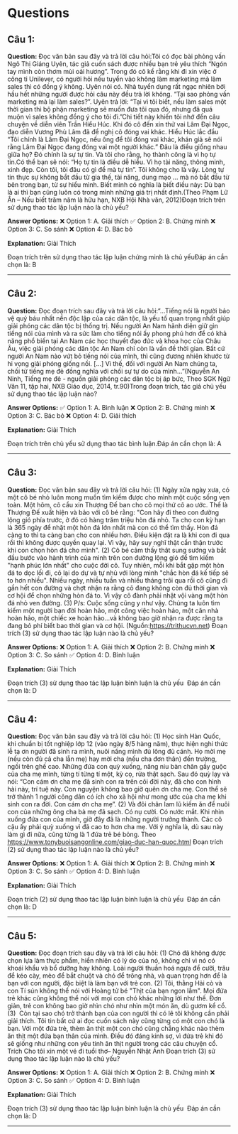 # Questions

## Câu 1:

**Question:** Đọc văn bản sau đây và trả lời câu hỏi:Tôi có đọc bài phỏng vấn Ngô Thị Giáng Uyên, tác giả cuốn sách được nhiều bạn trẻ yêu thích “Ngón tay mình còn thơm mùi oải hương”. Trong đó cô kể rằng khi đi xin việc ở công ti Unilever, có người hỏi nếu tuyển vào không làm marketing mà làm sales thì có đồng ý không. Uyên nói có. Nhà tuyển dụng rất ngạc nhiên bởi hầu hết những người được hỏi câu này đều trả lời không. “Tại sao phỏng vấn marketing mà lại làm sales?”. Uyên trả lời: “Tại vì tôi biết, nếu làm sales một thời gian thì bộ phận marketing sẽ muốn đưa tôi qua đó, nhưng đã quá muộn vì sales không đồng ý cho tôi đi.”Chi tiết này khiến tôi nhớ đến câu chuyện về diễn viên Trần Hiểu Húc. Khi đó cô đến xin thử vai Lâm Đại Ngọc, đạo diễn Vương Phù Lâm đã đề nghị cô đóng vai khác. Hiểu Húc lắc đầu “Tôi chính là Lâm Đại Ngọc, nếu ông để tôi đóng vai khác, khán giả sẽ nói rằng Lâm Đại Ngọc đang đóng vai một người khác.” Đâu là điều giống nhau giữa họ? Đó chính là sự tự tin. Và tôi cho rằng, họ thành công là vì họ tự tin.Có thể bạn sẽ nói: “Họ tự tin là điều dễ hiểu. Vì họ tài năng, thông minh, xinh đẹp. Còn tôi, tôi đâu có gì để mà tự tin”. Tôi không cho là vậy. Lòng tự tin thực sự không bắt đầu từ gia thế, tài năng, dung mạo … mà nó bắt đầu từ bên trong bạn, từ sự hiểu mình. Biết mình có nghĩa là biết điều này: Dù bạn là ai thì bạn cũng luôn có trong mình những giá trị nhất định.(Theo Phạm Lữ Ân – Nếu biết trăm năm là hữu hạn, NXB Hội Nhà văn, 2012)Đoạn trích trên sử dụng thao tác lập luận nào là chủ yếu?

**Answer Options:**
❌ Option 1: A. Giải thích
✅ Option 2: B. Chứng minh
❌ Option 3: C. So sánh
❌ Option 4: D. Bác bỏ

**Explanation:** Giải Thích


Đoạn trích trên sử dụng thao tác lập luận chứng minh là chủ yếuĐáp án cần chọn là: B

---

## Câu 2:

**Question:** Đọc đoạn trích sau đây và trả lời câu hỏi:“…Tiếng nói là người bảo vệ quý báu nhất nền độc lập của các dân tộc, là yếu tố quan trọng nhất giúp giải phóng các dân tộc bị thống trị. Nếu người An Nam hãnh diện giữ gìn tiếng nói của mình và ra sức làm cho tiếng nói ấy phong phú hơn để có khả năng phổ biến tại An Nam các học thuyết đạo đức và khoa học của Châu Âu, việc giải phóng các dân tộc An Nam chỉ còn là vấn đề thời gian. Bất cứ người An Nam nào vứt bỏ tiếng nói của mình, thì cũng đương nhiên khước từ hi vọng giải phóng giống nồi. […] Vì thế, đối với người An Nam chúng ta, chối từ tiếng mẹ đẻ đồng nghĩa với chối sự tự do của mình…”(Nguyễn An Ninh, Tiếng mẹ đẻ - nguồn giải phóng các dân tộc bị áp bức, Theo SGK Ngữ Văn 11, tập hai, NXB Giáo dục, 2014, tr.90)Trong đoạn trích, tác giả chủ yếu sử dụng thao tác lập luận nào?

**Answer Options:**
✅ Option 1: A. Bình luận
❌ Option 2: B. Chứng minh
❌ Option 3: C. Bác bỏ
❌ Option 4: D. Giải thích

**Explanation:** Giải Thích


Đoạn trích trên chủ yếu sử dụng thao tác bình luận.Đáp án cần chọn là: A

---

## Câu 3:

**Question:** Đọc văn bản sau đây và trả lời câu hỏi:
(1) Ngày xửa ngày xưa, có một cô bé nhỏ luôn mong muốn tìm kiếm được cho mình một cuộc sống vẹn toàn. Một hôm, cô cầu xin Thượng Đế ban cho cô mọi thứ cô ao ước.
Thế là Thượng Đế xuất hiện và bảo với cô bé rằng: "Con hãy đi theo con đường lộng gió phía trước, ở đó có hàng trăm triệu hòn đá nhỏ. Ta cho con kỳ hạn là 365 ngày để nhặt một hòn đá lớn nhất mà con có thể tìm thấy. Hòn đá càng to thì ta càng ban cho con nhiều hơn. Điều kiện đặt ra là khi con đi qua rồi thì không được quyền quay lại. Vì vậy, hãy suy nghĩ thật cẩn thận trước khi con chọn hòn đá cho mình".
(2) Cô bé cảm thấy thât sung sướng và bắt đầu bước vào hành trình của mình trên con đường lộng gió để tìm kiếm "hạnh phúc lớn nhất" cho cuộc đời cô. Tuy nhiên, mỗi khi bắt gặp một hòn đá to dọc lối đi, cô lại do dự và tự nhủ với lòng mình "chắc hòn đá kế tiếp sẽ to hơn nhiều". Nhiều ngày, nhiều tuần và nhiều tháng trôi qua rồi cô cũng đi gần hết con đường và chợt nhận ra rằng cô đang không còn đủ thời gian và cơ hội để chọn những hòn đá to. Vì vậy cô đành phải nhặt vội vàng một hòn đá nhỏ ven đường.
(3) P/s: Cuộc sống cũng y như vậy. Chúng ta luôn tìm kiếm một người bạn đời hoàn hảo, một công việc hoàn hảo, một căn nhà hoàn hảo, một chiếc xe hoàn hảo...và không bao giờ nhận ra được rằng ta đang bỏ phí biết bao thời gian và cơ hội.
(Nguồn:https://trithucvn.net)
Đoạn trích (3) sử dụng thao tác lập luận nào là chủ yếu?

**Answer Options:**
❌ Option 1: A. Giải thích
❌ Option 2: B. Chứng minh
❌ Option 3: C. So sánh
✅ Option 4: D. Bình luận

**Explanation:** Giải Thích


Đoạn trích (3) sử dụng thao tác lập luận bình luận là chủ yếu 
Đáp án cần chọn là: D

---

## Câu 4:

**Question:** Đọc văn bản sau đây và trả lời câu hỏi:
(1) Học sinh Hàn Quốc, khi chuẩn bị tốt nghiệp lớp 12 (vào ngày 8/5 hàng năm), thực hiện nghi thức lễ tạ ơn người đã sinh ra mình, nuôi nấng mình đủ lông đủ cánh. Họ mời mẹ (nếu còn đủ cả cha lẫn mẹ) hay mời cha (nếu cha đơn thân) đến trường, ngồi trên ghế cao. Những đứa con quỳ xuống, nâng niu bàn chân gầy guộc của cha mẹ mình, từng tí từng tí một, kỳ cọ, rửa thật sạch. Sau đó quỳ lạy và nói: “Con cám ơn cha mẹ đã sinh con ra trên cõi đời này, đã cho con hình hài này, trí tuệ này. Con nguyện không bao giờ quên ơn cha mẹ. Con thể sẽ trở thành 1 người công dân có ích cho xã hội như mong ước của cha mẹ khi sinh con ra đời. Con cám ơn cha mẹ”.
(2) Và đôi chân lam lũ kiếm ăn để nuôi con của những ông cha bà mẹ đã sạch. Có nụ cười. Có nước mắt. Khi nhìn xuống đứa con của mình, giờ đây đã là những người trưởng thành. Các cô cậu ấy phải quỳ xuống vì đã cao to hơn cha mẹ. Với ý nghĩa là, dù sau này làm gì đi nữa, cũng từng là 1 đứa trẻ bé bỏng.
Theo https://www.tonybuoisangonline.com/giao-duc-han-quoc.html
Đoạn trích (2) sử dụng thao tác lập luận nào là chủ yếu?

**Answer Options:**
❌ Option 1: A. Giải thích
❌ Option 2: B. Chứng minh
❌ Option 3: C. So sánh
✅ Option 4: D. Bình luận

**Explanation:** Giải Thích


Đoạn trích (2) sử dụng thao tác lập luận bình luận là chủ yếu 
Đáp án cần chọn là: D

---

## Câu 5:

**Question:** Đọc đoạn trích sau đây và trả lời câu hỏi:
(1) Chó đã không được chọn lựa làm thực phẩm, hiển nhiên có lý do của nó, không chỉ vì nó có khoái khẩu và bổ dưỡng hay không. Loài người thuần hoá ngựa để cưỡi, trâu để kéo cày, mèo để bắt chuột và chó để trông nhà, và quan trọng hơn để là bạn với con người, đặc biệt là làm bạn với trẻ con.
(2) Tôi, thằng Hải cò và con Tí sún không thể nói với Hoàng tử bé "Thịt của bạn ngon lắm". Mọi đứa trẻ khác cũng không thể nói với mọi con chó khác những lời như thế. Ðơn giản, trẻ con không bao giờ nhìn chó như nhìn một món ăn, dù gươm kề cổ.
(3)  Còn tại sao chó trở thành bạn của con người thì có lẽ tôi không cần phải giải thích. Tôi tin bất cứ ai đọc cuốn sách này cũng từng có một con chó là bạn. Với một đứa trẻ, thèm ăn thịt một con chó cũng chẳng khác nào thèm ăn thịt một đứa bạn thân của mình. Ðiều đó đáng kinh sợ, vì đứa trẻ khi đó sẽ giống như những con yêu tinh ăn thịt người trong các câu chuyện cổ.
Trích Cho tôi xin một vé đi tuổi thơ– Nguyễn Nhật Ánh
Đoạn trích (3) sử dụng thao tác lập luận nào là chủ yếu?

**Answer Options:**
❌ Option 1: A. Giải thích
❌ Option 2: B. Chứng minh
❌ Option 3: C. So sánh
✅ Option 4: D. Bình luận

**Explanation:** Giải Thích


Đoạn trích (3) sử dụng thao tác lập luận bình luận là chủ yếu 
Đáp án cần chọn là: D

---

